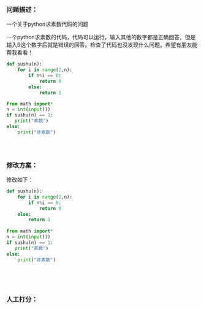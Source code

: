 ### 问题描述：
<p>一个关于python求素数代码的问题</p>
一个python求素数的代码，代码可以运行，输入其他的数字都是正确回答，但是输入9这个数字后就是错误的回答。检查了代码也没发现什么问题。希望有朋友能帮我看看！

```python
def sushu(n):
    for i in range(2,n):
        if n%i == 0:
            return 0
        else:
            return 1

from math import*
n = int(input())
if sushu(n) == 1:
   print("素数")
else:
    print("非素数")





```
 
### 修改方案：
修改如下：

```python
def sushu(n):
    for i in range(2,n):
        if n%i == 0:
            return 0
    else:
        return 1
 
from math import*
n = int(input())
if sushu(n) == 1:
   print("素数")
else:
    print("非素数")
 
 
 
 


```

### 人工打分：
